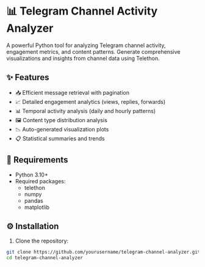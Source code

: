 # 📊 Telegram Channel Activity Analyzer

A powerful Python tool for analyzing Telegram channel activity, engagement metrics, and content patterns. Generate comprehensive visualizations and insights from channel data using Telethon.

## ✨ Features

- 📥 Efficient message retrieval with pagination
- 📈 Detailed engagement analytics (views, replies, forwards)
- 📊 Temporal activity analysis (daily and hourly patterns)
- 🖼️ Content type distribution analysis
- 📉 Auto-generated visualization plots
- 📋 Statistical summaries and trends

## 🔧 Requirements

- Python 3.10+
- Required packages:
  - telethon
  - numpy
  - pandas
  - matplotlib

## ⚙️ Installation

1. Clone the repository:
```bash
git clone https://github.com/yourusername/telegram-channel-analyzer.git
cd telegram-channel-analyzer
